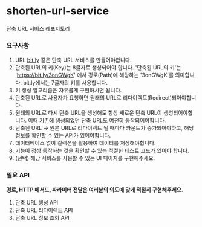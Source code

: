 # shorten-url-service
단축 URL 서비스 레포지토리

### 요구사항
1. URL [bit.ly](https://bitly.com/) 같은 단축 URL 서비스를 만들어야합니다.
2. 단축된 URL의 키(Key)는 8글자로 생성되어야 합니다. '단축된 URL의 키'는 'https://bit.ly/3onGWgK' 에서 경로(Path)에 해당하는 '3onGWgK'를 의미합니다. bit.ly에서는 7글자의 키를 사용합니다.
3. 키 생성 알고리즘은 자유롭게 구현하시면 됩니다.
4. 단축된 URL로 사용자가 요청하면 원래의 URL로 리다이렉트(Redirect)되어야합니다.
5. 원래의 URL로 다시 단축 URL을 생성해도 항상 새로운 단축 URL이 생성되어야합니다. 이때 기존에 생성되었던 단축 URL도 여전히 동작되어야합니다.
6. 단축된 URL -> 원본 URL로 리다이렉트 될 때마다 카운트가 증가되어야하고, 해당 정보를 확인할 수 있는 API가 있어야합니다.
7. 데이터베이스 없이 컬렉션을 활용하여 데이터를 저장해야합니다.
8. 기능이 정상 동작하는 것을 확인할 수 있는 적절한 테스트 코드가 있어야 합니다.
9. (선택) 해당 서비스를 사용할 수 있는 UI 페이지를 구현해주세요.

### 필요 API
**경로, HTTP 메서드, 파라미터 전달은 여러분의 의도에 맞게 적절히 구현해주세요.**

1. 단축 URL 생성 API
2. 단축 URL 리다이렉트 API
3. 단축 URL 정보 조회 API
